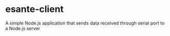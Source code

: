 # esante-client
A simple Node.js application that sends data received through serial port to a Node.js server
